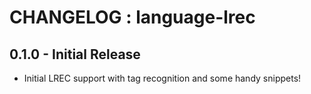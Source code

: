 #  CHANGELOG : language-lrec  #

##  0.1.0 - Initial Release  ##
* Initial LREC support with tag recognition and some handy snippets!
